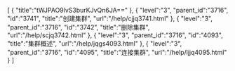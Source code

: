 [
	{
		"title":"tWJPAO9lvS3burKJvQn6JA=="
	},
	{
		"level":"3",
		"parent_id":"3716",
		"id":"3741",
		"title":"创建集群",
		"url":"/help/cjjq3741.html"
	},
	{
		"level":"3",
		"parent_id":"3716",
		"id":"3742",
		"title":"删除集群",
		"url":"/help/scjq3742.html"
	},
	{
		"level":"3",
		"parent_id":"3716",
		"id":"4093",
		"title":"集群概述",
		"url":"/help/jqgs4093.html"
	},
	{
		"level":"3",
		"parent_id":"3716",
		"id":"4095",
		"title":"连接集群",
		"url":"/help/ljjq4095.html"
	}
]
